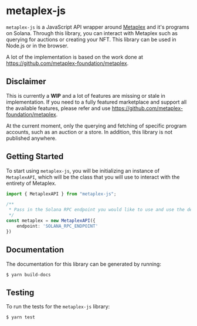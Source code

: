 # metaplex-js

`metaplex-js` is a JavaScript API wrapper around [Metaplex](https://www.metaplex.com/) and it's programs on Solana.
Through this library, you can interact with Metaplex such as querying for auctions or creating your NFT. This
library can be used in Node.js or in the browser.

A lot of the implementation is based on the work done at https://github.com/metaplex-foundation/metaplex.

## Disclaimer
This is currently a **WIP** and a lot of features are missing or stale in implementation. 
If you need to a fully featured marketplace and support  all the available features, please refer and 
use https://github.com/metaplex-foundation/metaplex.

At the current moment, only the querying and fetching of specific program accounts, such as an auction or a store. In
addition, this library is not published anywhere.

## Getting Started
To start using `metaplex-js`, you will be initializing an instance of `MetaplexAPI`, which will be the class that you
will use to interact with the entirety of Metaplex.

```ts
import { MetaplexAPI } from "metaplex-js";

/**
 * Pass in the Solana RPC endpoint you would like to use and use the default settings
 */
const metaplex = new MetaplexAPI({
    endpoint: 'SOLANA_RPC_ENDPOINT'
})
```

## Documentation

The documentation for this library can be generated by running:
```
$ yarn build-docs
```

## Testing

To run the tests for the `metaplex-js` library:
```
$ yarn test
```
